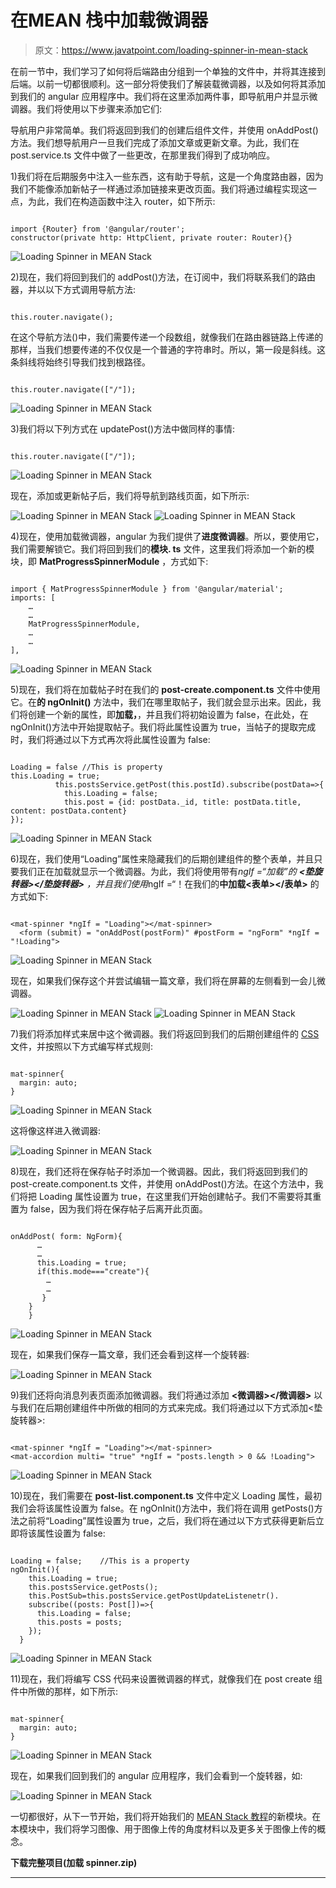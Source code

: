 # 在MEAN 栈中加载微调器

> 原文：<https://www.javatpoint.com/loading-spinner-in-mean-stack>

在前一节中，我们学习了如何将后端路由分组到一个单独的文件中，并将其连接到后端。以前一切都很顺利。这一部分将使我们了解装载微调器，以及如何将其添加到我们的 angular 应用程序中。我们将在这里添加两件事，即导航用户并显示微调器。我们将使用以下步骤来添加它们:

导航用户非常简单。我们将返回到我们的创建后组件文件，并使用 onAddPost()方法。我们想导航用户一旦我们完成了添加文章或更新文章。为此，我们在 post.service.ts 文件中做了一些更改，在那里我们得到了成功响应。

1)我们将在后期服务中注入一些东西，这有助于导航，这是一个角度路由器，因为我们不能像添加新帖子一样通过添加链接来更改页面。我们将通过编程实现这一点，为此，我们在构造函数中注入 router，如下所示:

```

import {Router} from '@angular/router';
constructor(private http: HttpClient, private router: Router){}

```

![Loading Spinner in MEAN Stack](img/2f50f3045a23126f62f552757786d8e5.png)

2)现在，我们将回到我们的 addPost()方法，在订阅中，我们将联系我们的路由器，并以以下方式调用导航方法:

```

this.router.navigate();

```

在这个导航方法()中，我们需要传递一个段数组，就像我们在路由器链路上传递的那样，当我们想要传递的不仅仅是一个普通的字符串时。所以，第一段是斜线。这条斜线将始终引导我们找到根路径。

```

this.router.navigate(["/"]);

```

![Loading Spinner in MEAN Stack](img/6725ea0ed4bd9609d29d65955c3eb34d.png)

3)我们将以下列方式在 updatePost()方法中做同样的事情:

```

this.router.navigate(["/"]);

```

![Loading Spinner in MEAN Stack](img/dfc2aaa788a8e58026b5c6719f2a2077.png)

现在，添加或更新帖子后，我们将导航到路线页面，如下所示:

![Loading Spinner in MEAN Stack](img/44d4825eb719c5cd09c34d0711a1dda6.png)
![Loading Spinner in MEAN Stack](img/489677d00b3a0a2cff5517a703782e1a.png)

4)现在，使用加载微调器，angular 为我们提供了**进度微调器**。所以，要使用它，我们需要解锁它。我们将回到我们的**模块. ts** 文件，这里我们将添加一个新的模块，即 **MatProgressSpinnerModule** ，方式如下:

```

import { MatProgressSpinnerModule } from '@angular/material';
imports: [
    …
    …
    MatProgressSpinnerModule,
    …
    … 
],

```

![Loading Spinner in MEAN Stack](img/5670d9f5c4c161676844aec52fb2ecc7.png)

5)现在，我们将在加载帖子时在我们的 **post-create.component.ts** 文件中使用它。在**的 ngOnInit()** 方法中，我们在哪里取帖子，我们就会显示出来。因此，我们将创建一个新的属性，即**加载，**，并且我们将初始设置为 false，在此处，在 ngOnInit()方法中开始提取帖子。我们将此属性设置为 true，当帖子的提取完成时，我们将通过以下方式再次将此属性设置为 false:

```

Loading = false	//This is property
this.Loading = true;
          this.postsService.getPost(this.postId).subscribe(postData=>{
            this.Loading = false;
            this.post = {id: postData._id, title: postData.title, content: postData.content}
});

```

![Loading Spinner in MEAN Stack](img/3b2d9a02d0707a8d198b54157ff7b7f7.png)

6)现在，我们使用“Loading”属性来隐藏我们的后期创建组件的整个表单，并且只要我们正在加载就显示一个微调器。为此，我们将使用带有*ngIf =“加载”的 **<垫旋转器></垫旋转器>** ，并且我们使用*ngIf =“！在我们的**中加载<表单></表单>** 的方式如下:

```

<mat-spinner *ngIf = "Loading"></mat-spinner>
  <form (submit) = "onAddPost(postForm)" #postForm = "ngForm" *ngIf = "!Loading">

```

![Loading Spinner in MEAN Stack](img/315feb24092829355d4a7910adaf7c10.png)

现在，如果我们保存这个并尝试编辑一篇文章，我们将在屏幕的左侧看到一会儿微调器。

![Loading Spinner in MEAN Stack](img/fec2ea4ec0804f2a6a9c9717e0e3cbce.png)
![Loading Spinner in MEAN Stack](img/99508232aca6186fdd51ad82c0e5b2e6.png)

7)我们将添加样式来居中这个微调器。我们将返回到我们的后期创建组件的 [CSS](https://www.javatpoint.com/css-tutorial) 文件，并按照以下方式编写样式规则:

```

mat-spinner{
  margin: auto;
}

```

![Loading Spinner in MEAN Stack](img/0969130bf29dfdeeba0f275e5538d810.png)

这将像这样进入微调器:

![Loading Spinner in MEAN Stack](img/cf9fc0811bb781aa23d6a64161191a44.png)

8)现在，我们还将在保存帖子时添加一个微调器。因此，我们将返回到我们的 post-create.component.ts 文件，并使用 onAddPost()方法。在这个方法中，我们将把 Loading 属性设置为 true，在这里我们开始创建帖子。我们不需要将其重置为 false，因为我们将在保存帖子后离开此页面。

```

onAddPost( form: NgForm){
      …
      …
      this.Loading = true;
      if(this.mode==="create"){
        …
        …
       }
    }
    }

```

![Loading Spinner in MEAN Stack](img/11168bc13021bba7b6fd543b1421cea5.png)

现在，如果我们保存一篇文章，我们还会看到这样一个旋转器:

![Loading Spinner in MEAN Stack](img/10fb49317a260b90b5408a7f70fc73c6.png)

9)我们还将向消息列表页面添加微调器。我们将通过添加 **<微调器></微调器>** 以与我们在后期创建组件中所做的相同的方式来完成。我们将通过以下方式添加<垫旋转器>:

```

<mat-spinner *ngIf = "Loading"></mat-spinner>
<mat-accordion multi= "true" *ngIf = "posts.length > 0 && !Loading">

```

![Loading Spinner in MEAN Stack](img/5e46d5c28856d569d2400e9cc67c2ccf.png)

10)现在，我们需要在 **post-list.component.ts** 文件中定义 Loading 属性，最初我们会将该属性设置为 false。在 ngOnInit()方法中，我们将在调用 getPosts()方法之前将“Loading”属性设置为 true，之后，我们将在通过以下方式获得更新后立即将该属性设置为 false:

```

Loading = false;	//This is a property
ngOnInit(){
    this.Loading = true;
    this.postsService.getPosts();
    this.PostSub=this.postsService.getPostUpdateListenetr().
    subscribe((posts: Post[])=>{
      this.Loading = false;
      this.posts = posts;
    });
  }

```

![Loading Spinner in MEAN Stack](img/4bf787dc4cc7837986bf9144a969c690.png)

11)现在，我们将编写 CSS 代码来设置微调器的样式，就像我们在 post create 组件中所做的那样，如下所示:

```

mat-spinner{
  margin: auto;
}

```

![Loading Spinner in MEAN Stack](img/f88ffdea9cf8e5e9796b4dbc360b9317.png)

现在，如果我们回到我们的 angular 应用程序，我们会看到一个旋转器，如:

![Loading Spinner in MEAN Stack](img/7f165ed023c61f1dbaf357bb95adfce2.png)

一切都很好，从下一节开始，我们将开始我们的 [MEAN Stack 教程](https://www.javatpoint.com/mean-stack)的新模块。在本模块中，我们将学习图像、用于图像上传的角度材料以及更多关于图像上传的概念。

**下载完整项目(加载 spinner.zip)**

* * *
